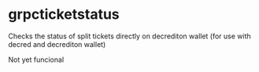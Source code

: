 # grpcticketstatus
Checks the status of split tickets directly on decrediton wallet (for use with decred and decrediton wallet)

Not yet funcional
